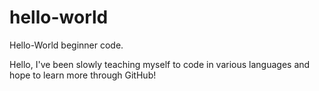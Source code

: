 # hello-world
Hello-World beginner code.

Hello,
 I've been slowly teaching myself to code in various languages and hope to learn more through GitHub!
